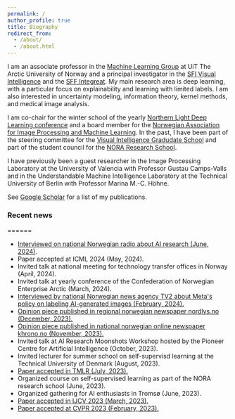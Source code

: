 ```yaml
---
permalink: /
author_profile: true
title: Biography
redirect_from: 
  - /about/
  - /about.html
---
```


I am an associate professor in the [Machine Learning Group](https://machine-learning.uit.no) at UiT The Arctic University of Norway and a principal investigator in the [SFI Visual Intelligence](https://www.visual-intelligence.no/) and the [SFF Integreat](https://www.integreat.no/). My main research area is deep learning, with a particular focus on explainability and learning with limited labels. I am also interested in uncertainty modeling, information theory, kernel methods, and medical image analysis.

I am co-chair for the winter school of the yearly [Northern Light Deep Learning conference](https://www.nldl.org) and a board member for the [Norwegian Association for Image Processing and Machine Learning](https://sites.google.com/view/nobim). In the past, I have been part of the steering committee for the [Visual Intelligence Gradudate School](https://www.visual-intelligence.no/about/vigs) and part of the student council for the [NORA Research School](https://www.nora.ai/).

I have previously been a guest researcher in the Image Processing Laboratory at the University of Valencia with Professor Gustau Camps-Valls and in the Understandable Machine Intelligence Laboratory at the Technical University of Berlin with Professor Marina M.-C. Höhne.

See [Google Scholar](https://scholar.google.no/citations?user=gUd35ngAAAAJ&hl=no) for a list of my publications.


### Recent news
======
* [Interviewed on national Norwegian radio about AI research (June, 2024)](https://radio.nrk.no/serie/distriktsprogram-troms/sesong/202406/DKTR01011424).
* Paper accepted at ICML 2024 (May, 2024).
* Invited talk at national meeting for technology transfer offices in Norway (April, 2024).
* Invited talk at yearly conference of the Confederation of Norwegian Enterprise Arctic (March, 2024).
* [Interviewed by national Norwegian news agency TV2 about Meta's policy on labeling AI-generated images (February, 2024).](https://www.tv2.no/nyheter/utenriks/facebook-skal-merke-ki-bilder-stor-nyhet/16441946/)
* [Opinion piece published in regional norwegian newspaper nordlys.no (December, 2023).](https://www.nordnorskdebatt.no/hvordan-bor-fotavtrykket-av-regjeringens-satsing-pa-kunstig-intelligens-se-ut-i-nord-norge-i-2030/o/5-124-280985)
* [Opinion piece published in national norwegian online newspaper khrono.no (November, 2023).](https://www.khrono.no/ja-takk-til-krysskulturelle-prosjekter-drevet-fram-av-teknologiutvikling/827099)
* Invited talk at AI Research Moonshots Workshop hosted by the Pioneer Centre for Artificial Intelligence (October, 2023).
* Invited lecturer for summer school on self-supervisd learning at the Technical University of Denmark (August, 2023).
* [Paper accepted in TMLR (July, 2023).](https://openreview.net/forum?id=j3FK00HyfU)
* Organized course on self-supervised learning as part of the NORA research school (June, 2023).
* Organized gathering for AI enthusiasts in Tromsø (June, 2023).
* [Paper accepted in IJCV 2023 (March, 2023).](https://link.springer.com/article/10.1007/s11263-023-01773-2)
* [Paper accepted at CVPR 2023 (February, 2023).](https://www.computer.org/csdl/proceedings-article/cvpr/2023/012900h527/1POPsqSojo4)

